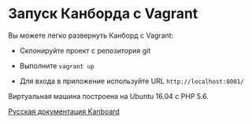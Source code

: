 Запуск Канборда с Vagrant
=========================



Вы можете легко развернуть Канборд с Vagrant:



-   Склонируйте проект с репозитория git



-   Выполните `vagrant up`



-   Для входа в приложение используйте URL `http://localhost:8001/`



Виртуальная машина построена на Ubuntu 16.04 с PHP 5.6.



 



 



 



 



 



 



[Русская документация Kanboard](http://kanboard.ru/doc/)

